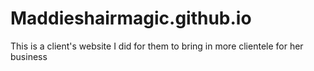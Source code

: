 # Maddieshairmagic.github.io
This is a client's website I did for them to bring in more clientele for her business
